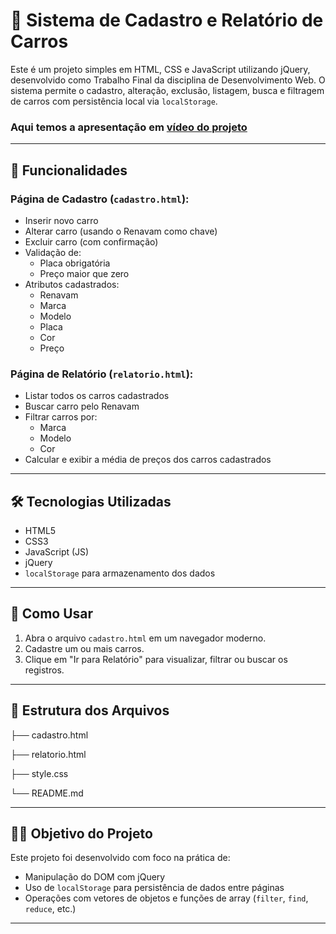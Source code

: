 # 🚗 Sistema de Cadastro e Relatório de Carros

Este é um projeto simples em HTML, CSS e JavaScript utilizando jQuery, desenvolvido como Trabalho Final da disciplina de Desenvolvimento Web. O sistema permite o cadastro, alteração, exclusão, listagem, busca e filtragem de carros com persistência local via `localStorage`.

### Aqui temos a apresentação em [vídeo do projeto](https://youtu.be/BV9S5ypQaqM)
---

## 📌 Funcionalidades

### Página de Cadastro (`cadastro.html`):
- Inserir novo carro
- Alterar carro (usando o Renavam como chave)
- Excluir carro (com confirmação)
- Validação de:
  - Placa obrigatória
  - Preço maior que zero
- Atributos cadastrados:
  - Renavam
  - Marca
  - Modelo
  - Placa
  - Cor
  - Preço

### Página de Relatório (`relatorio.html`):
- Listar todos os carros cadastrados
- Buscar carro pelo Renavam
- Filtrar carros por:
  - Marca
  - Modelo
  - Cor
- Calcular e exibir a média de preços dos carros cadastrados

---

## 🛠 Tecnologias Utilizadas

- HTML5
- CSS3
- JavaScript (JS)
- jQuery
- `localStorage` para armazenamento dos dados

---

## 💾 Como Usar

1. Abra o arquivo `cadastro.html` em um navegador moderno.
2. Cadastre um ou mais carros.
3. Clique em "Ir para Relatório" para visualizar, filtrar ou buscar os registros.

---

## 📁 Estrutura dos Arquivos

├── cadastro.html

├── relatorio.html

├── style.css

└── README.md

---

## 🧑‍🎓 Objetivo do Projeto

Este projeto foi desenvolvido com foco na prática de:
- Manipulação do DOM com jQuery
- Uso de `localStorage` para persistência de dados entre páginas
- Operações com vetores de objetos e funções de array (`filter`, `find`, `reduce`, etc.)

---